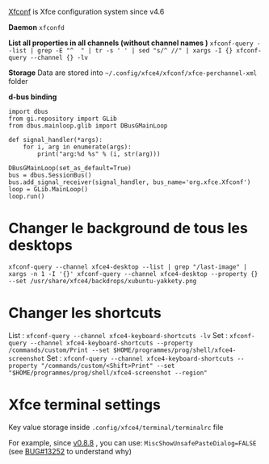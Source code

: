  [Xfconf](https://docs.xfce.org/xfce/xfconf/start) is Xfce configuration system since v4.6

**Daemon**
`xfconfd`

**List all properties in all channels (without channel names )**
`xfconf-query --list | grep -E "^  " | tr -s ' ' | sed "s/^ //" | xargs -I {} xfconf-query --channel {} -lv`

**Storage**
Data are stored into `~/.config/xfce4/xfconf/xfce-perchannel-xml` folder

**d-bus binding**
```
import dbus
from gi.repository import GLib
from dbus.mainloop.glib import DBusGMainLoop

def signal_handler(*args):
	for i, arg in enumerate(args):
		print("arg:%d %s" % (i, str(arg)))

DBusGMainLoop(set_as_default=True)
bus = dbus.SessionBus()
bus.add_signal_receiver(signal_handler, bus_name='org.xfce.Xfconf')
loop = GLib.MainLoop()
loop.run()
```
# Changer le background de tous les desktops 
`xfconf-query --channel xfce4-desktop --list | grep "/last-image" | xargs -n 1 -I '{}' xfconf-query --channel xfce4-desktop --property {} --set /usr/share/xfce4/backdrops/xubuntu-yakkety.png`
# Changer les shortcuts 
List : `xfconf-query --channel xfce4-keyboard-shortcuts -lv`
Set : `xfconf-query --channel xfce4-keyboard-shortcuts --property /commands/custom/Print --set $HOME/programmes/prog/shell/xfce4-screenshot`
Set : `xfconf-query --channel xfce4-keyboard-shortcuts --property "/commands/custom/<Shift>Print" --set "$HOME/programmes/prog/shell/xfce4-screenshot --region"`
# Xfce terminal settings 
Key value storage inside `.config/xfce4/terminal/terminalrc` file

For example, since [v0.8.8](https://git.xfce.org/apps/xfce4-terminal/tag/?h=xfce4-terminal-0.8.8) , you can use:
`MiscShowUnsafePasteDialog=FALSE`
(see [BUG#13252](https://bugzilla.xfce.org/show_bug.cgi?id=13252) to understand why)
